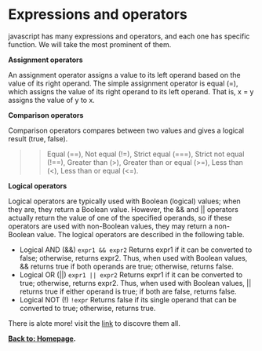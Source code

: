 # Expressions and operators
javascript has many expressions and operators, and each one has specific function. We will take the most prominent of them.

**Assignment operators**

An assignment operator assigns a value to its left operand based on the value of its right operand. The simple assignment operator is equal (=), which assigns the value of its right operand to its left operand. That is, x = y assigns the value of y to x.

**Comparison operators**

Comparison operators compares between two values and gives a logical result (true, false).

>>Equal (==), Not equal (!=), Strict equal (===), Strict not equal (!==), Greater than (>), Greater than or equal (>=), Less than (<), Less than or equal (<=).

**Logical operators**

Logical operators are typically used with Boolean (logical) values; when they are, they return a Boolean value. However, the && and || operators actually return the value of one of the specified operands, so if these operators are used with non-Boolean values, they may return a non-Boolean value. The logical operators are described in the following table.


* Logical AND (&&)	`expr1 && expr2`	Returns expr1 if it can be converted to false; otherwise, returns expr2. Thus, when used with Boolean values, && returns true if both operands are true; otherwise, returns false.
* Logical OR (||)	`expr1 || expr2`	Returns expr1 if it can be converted to true; otherwise, returns expr2. Thus, when used with Boolean values, || returns true if either operand is true; if both are false, returns false.
* Logical NOT (!)	`!expr`	Returns false if its single operand that can be converted to true; otherwise, returns true.

There is alote more! visit the [link](https://developer.mozilla.org/en-US/docs/Web/JavaScript/Guide/Expressions_and_Operators) to discovre them all.

**[Back to: Homepage](https://omarhumamah.github.io/reading-note/).**